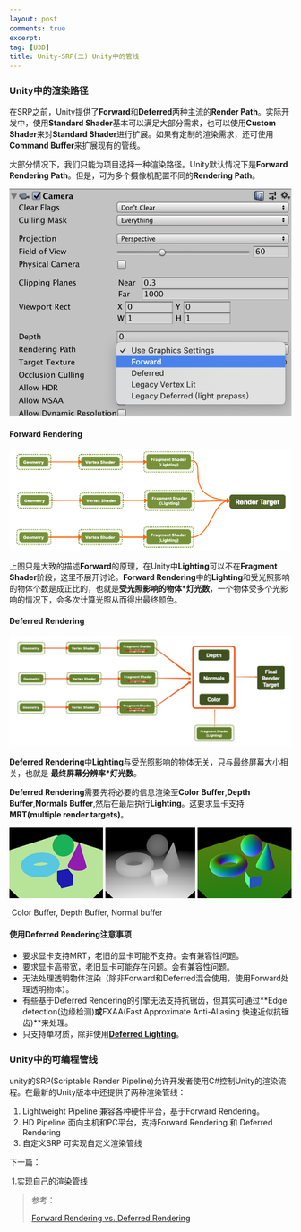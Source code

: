```yaml
---
layout: post
comments: true
excerpt:
tag: [U3D]
title: Unity-SRP(二) Unity中的管线
---
```


### Unity中的渲染路径

在SRP之前，Unity提供了**Forward**和**Deferred**两种主流的**Render Path**。实际开发中，使用**Standard Shader**基本可以满足大部分需求，也可以使用**Custom Shader**来对**Standard Shader**进行扩展。如果有定制的渲染需求，还可使用**Command Buffer**来扩展现有的管线。

大部分情况下，我们只能为项目选择一种渲染路径。Unity默认情况下是**Forward Rendering Path**。但是，可为多个摄像机配置不同的**Rendering Path**。

![](../images/srp_2/c_setting.png)



#### Forward Rendering

![](../images/srp_2/forward.png)

上图只是大致的描述**Forward**的原理，在Unity中**Lighting**可以不在**Fragment Shader**阶段，这里不展开讨论。**Forward Rendering**中的**Lighting**和受光照影响的物体个数是成正比的，也就是**受光照影响的物体*灯光数**，一个物体受多个光影响的情况下，会多次计算光照从而得出最终颜色。



#### Deferred Rendering

![](../images/deferred_lighting.jpg)

**Deferred Rendering**中**Lighting**与受光照影响的物体无关，只与最终屏幕大小相关，也就是 **最终屏幕分辨率*灯光数**。

**Deferred Rendering**需要先将必要的信息渲染至**Color Buffer**,**Depth Buffer**,**Normals Buffer**,然后在最后执行**Lighting**。这要求显卡支持**MRT(multiple render targets)**。

![](../images/buffers.png)

​								Color Buffer, Depth Buffer, Normal buffer

#### 使用Deferred Rendering注意事项

* 要求显卡支持MRT，老旧的显卡可能不支持。会有兼容性问题。
* 要求显卡高带宽，老旧显卡可能存在问题。会有兼容性问题。
* 无法处理透明物体渲染（除非Forward和Deferred混合使用，使用Forward处理透明物体）。
* 有些基于Deferred Rendering的引擎无法支持抗锯齿，但其实可通过**Edge detection(边缘检测)**或**FXAA(Fast Approximate Anti-Aliasing 快速近似抗锯齿)**来处理。
* 只支持单材质，除非使用[**Deferred Lighting**](https://zh.wikipedia.org/wiki/延迟着色)。

### Unity中的可编程管线

unity的SRP(Scriptable Render Pipeline)允许开发者使用C#控制Unity的渲染流程。在最新的Unity版本中还提供了两种渲染管线：

1. Lightweight Pipeline 兼容各种硬件平台，基于Forward Rendering。
2. HD Pipeline 面向主机和PC平台，支持Forward Rendering 和 Deferred Rendering
3. 自定义SRP 可实现自定义渲染管线

下一篇：

​	1.实现自己的渲染管线

> 参考：
>
> [Forward Rendering vs. Deferred Rendering](https://gamedevelopment.tutsplus.com/articles/forward-rendering-vs-deferred-rendering--gamedev-12342)

